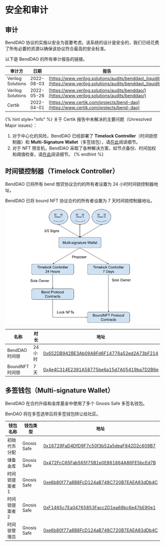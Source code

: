 # 安全和审计

## 审计

BendDAO 协议的实施以安全为首要考虑。该系统的设计是安全的，我们已经花费了所有必要的资源以确保该协议符合最高的安全标准。

以下是 BendDAO 的所有审计报告的链接。

| 审计方             | 日期       | 报告                                                                                   |
| ----------------- | ---------- | ------------------------------------------------------------------------------------ |
| Verilog Solutions | 2022-08-03 | [https://www.verilog.solutions/audits/benddao\_liquidity/](https://www.verilog.solutions/audits/benddao\_liquidity/) |
| Verilog Solutions | 2022-05-26 | [https://www.verilog.solutions/audits/benddao/](https://www.verilog.solutions/audits/benddao/) |
| Certik            | 2022-04-01 | [https://www.certik.com/projects/bend-dao](https://www.certik.com/projects/bend-dao)   |

{% hint style="info" %}
关于 Certik 报告中未解决的主要问题（Unresolved Major issues）：

1. 对于中心化的风险，BendDAO 已经部署了 **Timelock Controller**（时间锁控制器）和 **Multi-Signature Wallet**（多签钱包），请[在此](security-and-audits.md#timelock-controller)阅读细节。
2. 对于 NFT 预言机，BendDAO 采取了各种解决方案，如节点备份、时间加权和阈值检查，请[在此](../lending-protocol/oracle-price-feeding.md)阅读细节。
{% endhint %}

## 时间锁控制器（Timelock Controller）

BendDAO 已将所有 bend 借贷协议合约的所有者设置为 24 小时时间锁控制器地址。

BendDAO 已将 bound NFT 协议合约的所有者设置为 7 天时间锁控制器地址。

![](<../.gitbook/assets/Bend MultiSig Wallet & TimeLock 0526.png>)

| 名称              | 时长 | 地址                                                                                                               |
| ----------------- | -------- | --------------------------------------------------------------------------------------------------------------------- |
| BendDAO 时间锁  | 24 小时 | [0x652DB942BE3Ab09A8Fd6F14776a52ed2A73bF214](https://etherscan.io/address/0x652DB942BE3Ab09A8Fd6F14776a52ed2A73bF214) |
| BoundNFT 时间锁 | 7 天   | [0x4e4C314E2391A58775be6a15d7A05419ba7D2B6e](https://etherscan.io/address/0x4e4C314E2391A58775be6a15d7A05419ba7D2B6e) |

## 多签钱包（Multi-signature Wallet）

BendDAO 在合约升级和金库基金中使用了多个 Gnosis Safe 多签名钱包。

BenDAO 将在多签选举后将多签钱包转让给社区。

| 钱包名称             | 钱包类型 | 地址                                                                                                               |
| ----------------------- | ----------- | --------------------------------------------------------------------------------------------------------------------- |
| 初始代币分配 | Gnosis Safe | [0x16729FaD4DfD9F7c50f3b52a5deaF842D2c609B7](https://etherscan.io/address/0x16729FaD4DfD9F7c50f3b52a5deaF842D2c609B7) |
| 储备金库        | Gnosis Safe | [0x472FcC65Fab565f75B1e0E861864A86FE5bcEd7B](https://etherscan.io/address/0x472FcC65Fab565f75B1e0E861864A86FE5bcEd7B) |
| 时间锁提案者 1     | Gnosis Safe | [0xe6b80f77a8B8FcD124aB748C720B7EAEA83dDb4C](https://etherscan.io/address/0xe6b80f77a8B8FcD124aB748C720B7EAEA83dDb4C) |
| 时间锁提案者 2     | Gnosis Safe | [0xF1465c7Ea04765853Facc2D1ea68bc6e47bE90e1](https://etherscan.io/address/0xF1465c7Ea04765853Facc2D1ea68bc6e47bE90e1) |
| 时间锁管理员       | Gnosis Safe | [0xe6b80f77a8B8FcD124aB748C720B7EAEA83dDb4C](https://etherscan.io/address/0xe6b80f77a8B8FcD124aB748C720B7EAEA83dDb4C) |
